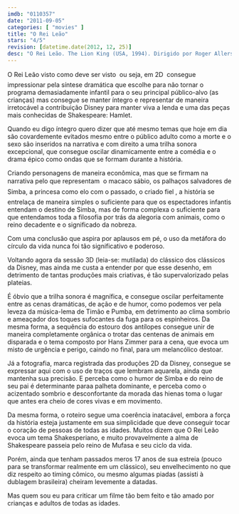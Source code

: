 ```yaml
---
imdb: "0110357"
date: "2011-09-05"
categories: [ "movies" ]
title: "O Rei Leão"
stars: "4/5"
revision: [datetime.date(2012, 12, 25)]
desc: "O Rei Leão. The Lion King (USA, 1994). Dirigido por Roger Allers, Rob Minkoff. Escrito por Irene Mecchi, Jonathan Roberts, Linda Woolverton, Brenda Chapman, Burny Mattinson, Barry Johnson, Lorna Cook, Thom Enriquez, Andy Gaskill. Com Jonathan Taylor Thomas, Matthew Broderick, James Earl Jones, Jeremy Irons, Moira Kelly, Niketa Calame, Ernie Sabella, Nathan Lane, Robert Guillaume."
---
```

O Rei Leão visto como deve ser visto  ou seja, em 2D  consegue impressionar pela síntese dramática que escolhe para não tornar o programa demasiadamente infantil para o seu principal público-alvo (as crianças) mas consegue se manter íntegro e representar de maneira irretocável a contribuição Disney para manter viva a lenda e uma das peças mais conhecidas de Shakespeare: Hamlet.

Quando eu digo íntegro quero dizer que até mesmo temas que hoje em dia são covardemente evitados mesmo entre o público adulto como a morte e o sexo são inseridos na narrativa e com direito a uma trilha sonora excepcional, que consegue oscilar dinamicamente entre a comédia e o drama épico como ondas que se formam durante a história.

Criando personagens de maneira econômica, mas que se firmam na narrativa pelo que representam  o macaco sábio, os palhaços salvadores de Simba, a princesa como elo com o passado, o criado fiel , a história se entrelaça de maneira simples o suficiente para que os espectadores infantis entendam o destino de Simba, mas de forma complexa o suficiente para que entendamos toda a filosofia por trás da alegoria com animais, como o reino decadente e o significado da nobreza.

Com uma conclusão que aspira por aplausos em pé, o uso da metáfora do círculo da vida nunca foi tão significativo e poderoso.

Voltando agora da sessão 3D (leia-se: mutilada) do clássico dos clássicos da Disney, mas ainda me custa a entender por que esse desenho, em detrimento de tantas produções mais criativas, é tão supervalorizado pelas plateias.

É óbvio que a trilha sonora é magnífica, e consegue oscilar perfeitamente entre as cenas dramáticas, de ação e de humor, como podemos ver pela leveza da música-lema de Timão e Pumba, em detrimento ao clima sombrio e ameaçador dos toques sufocantes da fuga para os espinheiros. Da mesma forma, a sequência do estouro dos antílopes consegue unir de maneira completamente orgânica o trotar das centenas de animais em disparada e o tema composto por Hans Zimmer para a cena, que evoca um misto de urgência e perigo, caindo no final, para um melancólico destoar.

Já a fotografia, marca registrada das produções 2D da Disney, consegue se expressar aqui com o uso de traços que lembram aquarela, ainda que mantenha sua precisão. E perceba como o humor de Simba e do reino de seu pai é determinante paraa palheta dominante, e perceba como o acizentado sombrio e desconfortante da morada das hienas toma o lugar que antes era cheio de cores vivas e em movimento.

Da mesma forma, o roteiro segue uma coerência inatacável, embora a força da história esteja justamente em sua simplicidade que deve conseguir tocar o coração de pessoas de todas as idades. Muitos dizem que O Rei Leão evoca um tema Shakesperiano, e muito provavelmente a alma de Shakespeare passeia pelo reino de Mufasa e seu ciclo da vida.

Porém, ainda que tenham passados meros 17 anos de sua estreia (pouco para se transformar realmente em um clássico), seu envelhecimento no que diz respeito ao timing cômico, ou mesmo algumas piadas (assisti à dublagem brasileira) cheiram levemente a datadas.

Mas quem sou eu para criticar um filme tão bem feito e tão amado por crianças e adultos de todas as idades.
